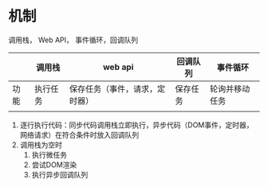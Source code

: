 # 机制
调用栈， Web API， 事件循环，回调队列

|  | 调用栈 | web api | 回调队列 | 事件循环 |
| --- | --- | --- | --- | --- |
| 功能 | 执行任务 | 保存任务（事件，请求，定时器） | 保存任务 | 轮询并移动任务 |
|  |  |  |  |  |

1. 逐行执行代码：同步代码调用栈立即执行，异步代码（DOM事件，定时器，网络请求）在符合条件时放入回调队列
2. 调用栈为空时
	1. 执行微任务
	2. 尝试DOM渲染
	3. 执行异步回调队列
